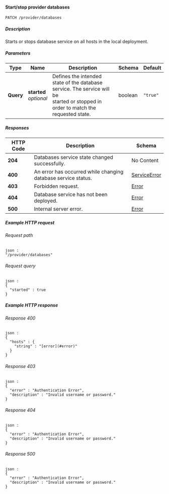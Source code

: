 
<a name="patch_provider_databases"></a>
#### Start/stop provider databases
```
PATCH /provider/databases
```


##### Description
Starts or stops database service on all hosts in the local deployment.


##### Parameters

|Type|Name|Description|Schema|Default|
|---|---|---|---|---|
|**Query**|**started**  <br>*optional*|Defines the intended state of the database service. The service will be<br>started or stopped in order to match the requested state.|boolean|`"true"`|


##### Responses

|HTTP Code|Description|Schema|
|---|---|---|
|**204**|Databases service state changed successfully.|No Content|
|**400**|An error has occurred while changing database service status.|[ServiceError](../definitions/ServiceError.md#serviceerror)|
|**403**|Forbidden request.|[Error](../definitions/Error.md#error)|
|**404**|Database service has not been deployed.|[Error](../definitions/Error.md#error)|
|**500**|Internal server error.|[Error](../definitions/Error.md#error)|


##### Example HTTP request

###### Request path
```
json :
"/provider/databases"
```


###### Request query
```
json :
{
  "started" : true
}
```


##### Example HTTP response

###### Response 400
```
json :
{
  "hosts" : {
    "string" : "[error](#error)"
  }
}
```


###### Response 403
```
json :
{
  "error" : "Authentication Error",
  "description" : "Invalid username or password."
}
```


###### Response 404
```
json :
{
  "error" : "Authentication Error",
  "description" : "Invalid username or password."
}
```


###### Response 500
```
json :
{
  "error" : "Authentication Error",
  "description" : "Invalid username or password."
}
```



